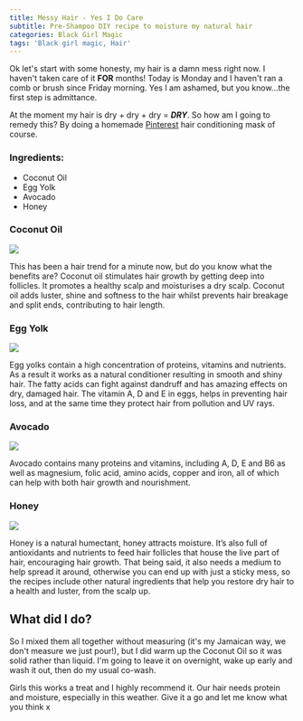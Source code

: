 ```yaml
---
title: Messy Hair - Yes I Do Care
subtitle: Pre-Shampoo DIY recipe to moisture my natural hair
categories: Black Girl Magic
tags: 'Black girl magic, Hair'
---
```

Ok let's start with some honesty, my hair is a damn mess right now. I haven't taken care of it **FOR** months! Today is Monday and I haven't ran a comb or brush since Friday morning. Yes I am ashamed, but you know...the first step is admittance.

At the moment my hair is dry + dry + dry = ***DRY***. So how am I going to remedy this? By doing a homemade [Pinterest](https://uk.pinterest.com) hair conditioning mask of course.

### Ingredients:

- Coconut Oil
- Egg Yolk
- Avocado
- Honey

### Coconut Oil
![](https://www.organicfacts.net/wp-content/uploads/2013/05/Coconut-and-Coconut-Oil.jpg)

This has been a hair trend for a minute now, but do you know what the benefits are? Coconut oil stimulates hair growth by getting deep into follicles. It promotes a healthy scalp and moisturises a dry scalp. Coconut oil adds luster, shine and softness to the hair whilst prevents hair breakage and split ends, contributing to hair length.

### Egg Yolk
![](http://partygirlfit.com/wp-content/uploads/2014/11/egg-yolk.jpeg)

Egg yolks contain a high concentration of proteins, vitamins and nutrients. As a result it works as a natural conditioner resulting in smooth and shiny hair. The fatty acids can fight against dandruff and has amazing effects on dry, damaged hair. The vitamin A, D and E in eggs, helps in preventing hair loss, and at the same time they protect hair from pollution and UV rays.

### Avocado
![](http://img.allw.mn/content/www/2010/02/7-best-home-made-hair-masks/avocado-and-mayo-mask_best-home-made-hair-masks.jpg)

Avocado contains many proteins and vitamins, including A, D, E and B6 as well as magnesium, folic acid, amino acids, copper and iron, all of which can help with both hair growth and nourishment.

### Honey
![](http://i.ehow.co.uk/images/a04/88/ge/put-honey-hair-800X800.jpg)

Honey is a natural humectant, honey attracts moisture. It’s also full of antioxidants and nutrients to feed hair follicles that house the live part of hair, encouraging hair growth. That being said, it also needs a medium to help spread it around, otherwise you can end up with just a sticky mess, so the recipes include other natural ingredients that help you restore dry hair to a health and luster, from the scalp up.

## What did I do?
So I mixed them all together without measuring (it's my Jamaican way, we don't measure we just pour!), but I did warm up the Coconut Oil so it was solid rather than liquid. I'm going to leave it on overnight, wake up early and wash it out, then do my usual co-wash.

Girls this works a treat and I highly recommend it. Our hair needs protein and moisture, especially in this weather. Give it a go and let me know what you think x
